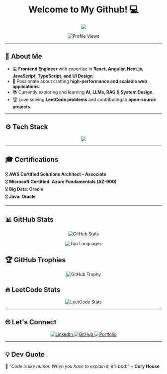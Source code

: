 <h1 align="center">Welcome to My Github! 💻</h1>

<p align="center">
  <img src="https://capsule-render.vercel.app/api?type=waving&color=gradient&height=150&section=header&text=Sachin+Bhardwaj&fontSize=40&fontColor=fff&animation=fadeIn" />
</p>

<p align="center">
  <img src="https://komarev.com/ghpvc/?username=SachinBhardwaj1&label=Profile+Views&color=blue&style=flat-square" alt="Profile Views" />
</p>

---

## 🚀 About Me

  - 💻 **Frontend Engineer** with expertise in **React, Angular, Next.js, JavaScript, TypeScript, and UI Design**.  
  - 🎯 Passionate about crafting **high-performance and scalable web applications**.  
  - 📚 Currently exploring and learning **AI, LLMs, RAG & System Design**.  
  - 🏆 Love solving **LeetCode problems** and contributing to **open-source projects**. 

---

## ⚙️ Tech Stack

<p align="center">
  <img src="https://skillicons.dev/icons?i=js,ts,react,nextjs,nodejs,mongodb,postgresql,aws,docker,git,angular,cypress" />
</p>

---

## 🎓 Certifications

  🎖️ **AWS Certified Solutions Architect – Associate**  
  🎖️ **Microsoft Certified: Azure Fundamentals (AZ-900)**  
  🎖️ **Big Data: Oracle**  
  🎖️ **Java: Oracle**

---

## 📊 GitHub Stats

<p align="center">
  <img src="https://github-readme-stats.vercel.app/api?username=SachinBhardwaj1&show_icons=true&theme=radical" alt="GitHub Stats" />
</p>

<p align="center">
  <img src="https://github-readme-stats.vercel.app/api/top-langs/?username=SachinBhardwaj1&layout=compact&theme=radical" alt="Top Languages" />
</p>


## 🏆 GitHub Trophies

<p align="center">
  <img src="https://github-profile-trophy.vercel.app/?username=SachinBhardwaj1&theme=radical&margin-w=15" alt="GitHub Trophy" />
</p>

## 🔥 LeetCode Stats

<p align="center">
  <img src="https://leetcard.jacoblin.cool/sachinbhardwaj?theme=dark&font=ABeeZee&ext=heatmap" alt="LeetCode Stats" />
</p>

---

## 🌐 Let's Connect

<p align="center">
  <a href="https://www.linkedin.com/in/sachinbhardwajus/">
    <img src="https://img.shields.io/badge/LinkedIn-0A66C2?style=for-the-badge&logo=linkedin&logoColor=white" alt="LinkedIn" />
  </a>
  <a href="https://github.com/SachinBhardwaj1">
    <img src="https://img.shields.io/badge/GitHub-181717?style=for-the-badge&logo=github&logoColor=white" alt="GitHub" />
  </a>
  <a href="https://sachinbhardwaj.netlify.app/">
    <img src="https://img.shields.io/badge/Portfolio-000?style=for-the-badge&logo=vercel&logoColor=white" alt="Portfolio" />
  </a>
</p>

---

## 💡 Dev Quote

🎯 *“Code is like humor. When you have to explain it, it’s bad.”* ~ **Cory House**
